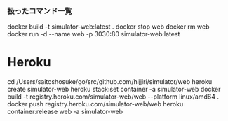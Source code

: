 ### 扱ったコマンド一覧
docker build -t simulator-web:latest .
docker stop web
docker rm web
docker run -d --name web -p 3030:80 simulator-web:latest

# Heroku
cd /Users/saitoshosuke/go/src/github.com/hijjiri/simulator/web
heroku create simulator-web
heroku stack:set container -a simulator-web
docker build -t registry.heroku.com/simulator-web/web --platform linux/amd64 .
docker push registry.heroku.com/simulator-web/web
heroku container:release web -a simulator-web
